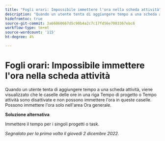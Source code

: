 ```yaml
---
title: "Fogli orari: Impossibile immettere l'ora nella scheda attività"
description: "Quando un utente tenta di aggiungere tempo a una scheda attività, viene visualizzato che le caselle delle ore in qualsiasi ora o riga dell'attività del progetto sono disattivate e non possono immettere l'ora in queste caselle. Possono accedere all'ora solo nell'area Ora generale."
hidefromtoc: true
source-git-commit: 3a66060667d5c90b4a2c7c17fd56e7003367ebc8
workflow-type: tm+mt
source-wordcount: '115'
ht-degree: 4%

---
```



# Fogli orari: Impossibile immettere l&#39;ora nella scheda attività

Quando un utente tenta di aggiungere tempo a una scheda attività, viene visualizzato che le caselle delle ore in una riga Tempo di progetto o Tempo attività sono disattivate e non possono immettere l&#39;ora in queste caselle. Possono immettere l&#39;ora solo nell&#39;area Ora generale.

**Soluzione alternativa**

Immettere il tempo per i singoli progetti o task.

_Segnalato per la prima volta il giovedì 2 dicembre 2022._

